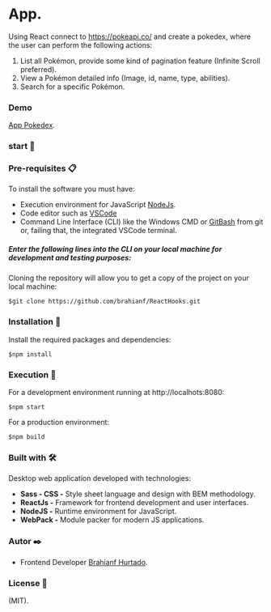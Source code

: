 # App.
Using React connect to https://pokeapi.co/ and create a pokedex, where the user can perform the
following actions:

1. List all Pokémon, provide some kind of pagination feature (Infinite Scroll preferred).
2. View a Pokémon detailed info (Image, id, name, type, abilities).
3. Search for a specific Pokémon.

### Demo 
[App Pokedex](https://github.com/brahianf/Appokedex).

### start 🚀

### Pre-requisites 📋
To install the software you must have:
* Execution environment for JavaScript [NodeJs](https://nodejs.org/es/).
* Code editor such as  [VSCode](https://code.visualstudio.com/) 
* Command Line Interface (CLI) like the Windows CMD or  [GitBash](https://git-scm.com/downloads) from git or, failing that, the integrated VSCode terminal.


##### Enter the following lines into the CLI on your local machine for development and testing purposes:

Cloning the repository will allow you to get a copy of the project on your local machine:
```
$git clone https://github.com/brahianf/ReactHooks.git
```
### Installation 🧰
Install the required packages and dependencies:
````
$npm install
````
### Execution 🔧
For a development environment running at http://localhots:8080:
```
$npm start
```
For a production environment:
```
$npm build
```

### Built with 🛠️
Desktop web application developed with technologies:

*  **Sass - CSS -** Style sheet language and design with BEM methodology.
*  **ReactJs -** Framework for frontend development and user interfaces.
*  **NodeJS -**  Runtime environment for JavaScript.
*  **WebPack -** Module packer for modern JS applications.

### Autor ✒️
* Frontend Developer [Brahianf Hurtado](https://github.com/brahianf).

### License 📄
(MIT).